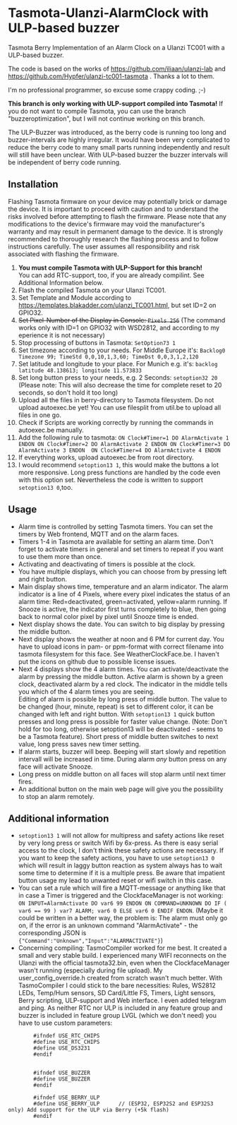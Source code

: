 # Tasmota-Ulanzi-AlarmClock with ULP-based buzzer
Tasmota Berry Implementation of an Alarm Clock on a Ulanzi TC001 with a ULP-based buzzer.

The code is based on the works of https://github.com/iliaan/ulanzi-lab and https://github.com/Hypfer/ulanzi-tc001-tasmota . Thanks a lot to them.

I'm no professional programmer, so excuse some crappy coding. ;-)

**This branch is only working with ULP-support compiled into Tasmota!** If you do not want to compile Tasmota, you can use the branch "buzzeroptimization", but I will not continue working on this branch.

The ULP-Buzzer was introduced, as the berry code is running too long and buzzer-intervals are highly irregular. It would have been very complicated to reduce the berry code to many small parts running independently and result will still have been unclear. With ULP-based buzzer the buzzer intervals will be independent of berry code running.

## Installation
Flashing Tasmota firmware on your device may potentially brick or damage the device. It is important to proceed with caution and to understand the risks involved before attempting to flash the firmware. Please note that any modifications to the device's firmware may void the manufacturer's warranty and may result in permanent damage to the device. It is strongly recommended to thoroughly research the flashing process and to follow instructions carefully. The user assumes all responsibility and risk associated with flashing the firmware.

1. **You must compile Tasmota with ULP-Support for this branch!**  
You can add RTC-support, too, if you are already compilint. See Additional Information below.
2. Flash the compiled Tasmota on your Ulanzi TC001.
3. Set Template and Module according to https://templates.blakadder.com/ulanzi_TC001.html, but set ID=2 on GPIO32.
4. ~~Set Pixel-Number of the Display in Console: `Pixels 256`~~ (The command works only with ID=1 on GPIO32 with WSD2812, and according to my eperience it is not necessary)
5. Stop processing of buttons in Tasmota: `SetOption73 1`
6. Set timezone according to your needs. For Middle Europe it's: `Backlog0 Timezone 99; TimeStd 0,0,10,1,3,60; TimeDst 0,0,3,1,2,120`
7. Set latitude and longitude to your place. For Munich e.g. it's: `backlog latitude 48.138613; longitude 11.573833`
8. Set long button press to your needs, e.g. 2 Seconds: `setoption32 20` (Please note: This will also decrease the time for complete reset to 20 seconds, so don't hold it too long)
9. Upload all the files in berry-directory to Tasmota filesystem. Do not upload autoexec.be yet! You can use filesplit from util.be to upload all files in one go.
10. Check if Scripts are working correctly by running the commands in autoexec.be manually.
11. Add the following rule to tasmota: `ON Clock#Timer=1 DO AlarmActivate 1 ENDON ON Clock#Timer=2 DO AlarmActivate 2 ENDON ON Clock#Timer=3 DO AlarmActivate 3 ENDON  ON Clock#Timer=4 DO AlarmActivate 4 ENDON ` 
12. If everything works, upload autoexec.be from root directory.
13. I would recommend `setoption13 1`, this would make the buttons a lot more responsive. Long press functions are handled by the code even with this option set. Nevertheless the code is written to support `setoption13 0`,too.


## Usage
- Alarm time is controlled by setting Tasmota timers. You can set the timers by Web frontend, MQTT and on the alarm faces.
- Timers 1-4 in Tasmota are available for setting an alarm time. Don't forget to activate timers in general and set timers to repeat if you want to use them more than once.
- Activating and deactivating of timers is possible at the clock.
- You have multiple displays, which you can choose from by pressing left and right button.
- Main display shows time, temperature and an alarm indicator. The alarm indicator is a line of 4 Pixels, where every pixel indicates the status of an alarm time: Red=deactivated, green=activated, yellow=alarm running. If Snooze is active, the indicator first turns completely to blue, then going back to normal color pixel by pixel until Snooze time is ended.
- Next display shows the date. You can switch to big display by pressing the middle button.
- Next display shows the weather at noon and 6 PM for current day. You have to upload icons in pam- or ppm-format with correct filename into tasmota filesystem for this face. See WeatherClockFace.be. I haven't put the icons on github due to possible license issues.
- Next 4 displays show the 4 alarm times. You can activate/deactivate the alarm by pressing the middle button. Active alarm is shown by a green clock, deactivated alarm by a red clock. The indicator in the middle tells you which of the 4 alarm times you are seeing.  
Editing of alarm is possible by long press of middle button. The value to be changed (hour, minute, repeat) is set to different color, it can be changed with left and right button. With `setoption13 1` quick button presses and long press is possible for faster value change. (Note: Don't hold for too long, otherwise setoption13 will be deactivated - seems to be a Tasmota feature). Short press of middle butten switches to next value, long press saves new timer setting. 
- If alarm starts, buzzer will beep. Beeping will start slowly and repetition intervall will be increased in time. During alarm *any* button press on any face will activate Snooze.
- Long press on middle button on all faces will stop alarm until next timer fires.
- An additional button on the main web page will give you the possibility to stop an alarm remotely.


## Additional information
- `setoption13 1` will not allow for multipress and safety actions like reset by very long press or switch Wifi by 6x-press. As there is easy serial access to the clock, I don't think these safety actions are necessary. If you want to keep the safety actions, you have to use `setoption13 0` which will result in laggy button reaction as system always has to wait some time to determine if it is a multiple press. Be aware that impatient button usage my lead to unwanted reset or wifi switch in this case.  
- You can set a rule which will fire a MQTT-message or anything like that in case a Timer is triggered and the ClockfaceManager is not working: `ON INPUT=AlarmActivate DO var6 99 ENDON ON COMMAND=UNKNOWN DO IF ( var6 == 99 ) var7 ALARM; var6 0 ELSE var6 0 ENDIF ENDON`. (Maybe it could be written in a better way, the problem is: The alarm must only go on, if the error is an unknown command "AlarmActivate" - the corresponding JSON is `{"Command":"Unknown","Input":"ALARMACTIVATE"}`)
- Concerning compiling: TasmoCompiler worked for me best. It created a small and very stable build. I experienced many WIFI reconnects on the Ulanzi with the official tasmota32.bin, even when the ClockfaceManager wasn't running (especially during file upload). My user_config_override.h created from scratch wasn't much better. With TasmoCompiler I could stick to the bare necessities: Rules, WS2812 LEDs, Temp/Hum sensors, SD Card/Little FS, Timers, Light sensors, Berry scripting, ULP-support and Web interface. I even added telegram and ping. As neither RTC nor ULP is included in any feature group and buzzer is included in feature group LVGL (which we don't need) you have to use custom parameters:
```    
        #ifndef USE_RTC_CHIPS
        #define USE_RTC_CHIPS
        #define USE_DS3231
        #endif


        #ifndef USE_BUZZER
        #define USE_BUZZER
        #endif
        
        #ifndef USE_BERRY_ULP 
        #define USE_BERRY_ULP      // (ESP32, ESP32S2 and ESP32S3 only) Add support for the ULP via Berry (+5k flash)
        #endif
```



